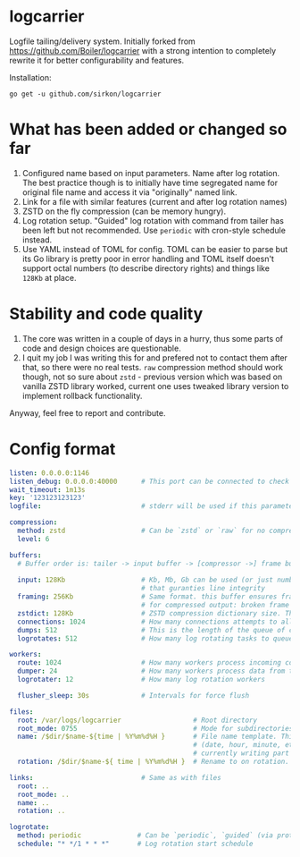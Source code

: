 # logcarrier
Logfile tailing/delivery system. Initially forked from https://github.com/Boiler/logcarrier with a strong intention to completely rewrite it for better configurability and features.

Installation:
```
go get -u github.com/sirkon/logcarrier
```

# What has been added or changed so far
1. Configured name based on input parameters. Name after log rotation. The best practice though is to initially have time segregated name for original file name and access it via "originally" named link.
2. Link for a file with similar features (current and after log rotation names)
3. ZSTD on the fly compression (can be memory hungry).
4. Log rotation setup. "Guided" log rotation with command from tailer has been left but not recommended. Use `periodic` with cron-style schedule instead.
5. Use YAML instead of TOML for config. TOML can be easier to parse but its Go library is pretty poor in error handling and TOML itself doesn't support octal numbers (to describe directory rights) and things like `128Kb` at place.

# Stability and code quality
1. The core was written in a couple of days in a hurry, thus some parts of code and design choices are questionable.
2. I quit my job I was writing this for and prefered not to contact them after that, so there were no real tests. `raw` compression method should work though, not so sure about `zstd` - previous version which was based on vanilla ZSTD library worked, current one uses tweaked library version to implement rollback functionality.

Anyway, feel free to report and contribute.

# Config format

```yaml
listen: 0.0.0.0:1146
listen_debug: 0.0.0.0:40000      # This port can be connected to check service availability
wait_timeout: 1m13s
key: '123123123123'
logfile:                         # stderr will be used if this parameter is not set

compression:
  method: zstd                   # Can be `zstd` or `raw` for no compression
  level: 6

buffers:  
  # Buffer order is: tailer -> input buffer -> [compressor ->] frame buffer -> disk
  
  input: 128Kb                   # Kb, Mb, Gb can be used (or just number in bytes). This is input buffer
                                 # that guranties line integrity
  framing: 256Kb                 # Same format. this buffer ensures frame integrity which is critically important
                                 # for compressed output: broken frame will cause decompressing errors
  zstdict: 128Kb                 # ZSTD compression dictionary size. They say this accelerates compression speed.
  connections: 1024              # How many connections attempts to allow at the moment
  dumps: 512                     # This is the length of the queue of connections from tailers awaiting for dumping their data.
  logrotates: 512                # How many log rotating tasks to queue without a block.

workers:
  route: 1024                    # How many workers process incoming connections
  dumper: 24                     # How many workers process data from tailers.
  logrotater: 12                 # How many log rotation workers

  flusher_sleep: 30s             # Intervals for force flush

files:
  root: /var/logs/logcarrier                  # Root directory
  root_mode: 0755                             # Mode for subdirectories creating in a process
  name: /$dir/$name-${time | %Y%m%d%H }       # File name template. This is a good idea to give file an already rotated name 
                                              # (date, hour, minute, etc) and use link with "original" file name pointed at the  
                                              # currently writing part
  rotation: /$dir/$name-${ time | %Y%m%d%H }  # Rename to on rotation. This time the same name.

links:                           # Same as with files
  root: ..
  root_mode: ..
  name: ..
  rotation: ..

logrotate:
  method: periodic              # Can be `periodic`, `guided` (via protocol) and `both`
  schedule: "* */1 * * *"       # Log rotation start schedule
```
